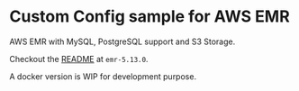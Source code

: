 # Custom Config sample for AWS EMR
AWS EMR with MySQL, PostgreSQL support and S3 Storage.

Checkout the [README](./emr-5.13.0) at `emr-5.13.0`.

A docker version is WIP for development purpose.
